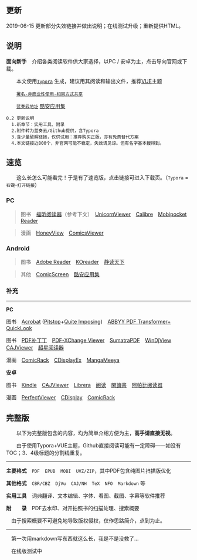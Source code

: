 ## 更新

2019-06-15 更新部分失效链接并做出说明；在线测试升级；重新提供HTML。



## 说明

**面向新手**　介绍各类阅读软件供大家选择，以PC / 安卓为主，点击导向官网或下载。

　　本文使用[`Typora`](https://www.typora.io/)  生成，建议用其阅读和输出文件，推荐[VUE](http://theme.typora.io/theme/Vue/)主题

　　[`署名-非商业性使用-相同方式共享`](http://creativecommons.net.cn/licenses/licenses_exp/)

　　[`蓝奏云地址`](https://www.lanzous.com/b597086)  [酷安应用集](https://www.coolapk.com/album/12176502)

```
0.2 更新说明
  1.新章节：实用工具、附录
  2.附件转为蓝奏云/Github提供，含Typora
  3.含少量破解链接，仅供试用：推荐购买正版，亦有免费替代方案
  4.本文链接近800个，非官网可能不稳定，失效请见谅。但有名字基本搜得到。
```



## 速览

　　这么长怎么可能看完！于是有了速览版，点击链接可进入下载页。（`Typora` =`右键`-`打开链接`）

### PC

> 图书　[福昕阅读器](https://www.foxitsoftware.cn/products/reader/)（参考下文）　[UnicornViewer](https://www.lanzous.com/i3zqntg)　[Calibre](https://calibre-ebook.com/)　[Mobipocket Reader](http://www.skycn.com/soft/appid/28141.html)

> 漫画　[HoneyView](http://www.bandisoft.com/honeyview/)　[ComicsViewer](http://www.cnblogs.com/stronghorse/)

### Android

> 图书　[Adobe Reader](https://www.coolapk.com/apk/com.adobe.reader)　[KOreader](https://github.com/koreader/koreader/wiki/KOReader%E7%BB%B4%E5%9F%BA)　[静读天下](https://www.coolapk.com/apk/com.flyersoft.moonreaderp)　

> 其他　[ComicScreen](https://play.google.com/store/apps/details?id=com.viewer.comicscreen)　[酷安应用集](https://www.coolapk.com/album/12176502)



### 补充

------

**PC**

图书　[Acrobat](https://pan.baidu.com/s/1MhHNS1ixn5ijj1hwWh4PGQ) ([Pitstop](https://www.jb51.net/softs/624889.html)+[Quite Imposing](http://www.cnprint.org/bbs/thread/77/285247/))　[ABBYY PDF Transformer+](https://www.52pojie.cn/thread-831415-1-1.html)　[QuickLook](https://github.com/QL-Win/QuickLook)

图书　[PDF补丁丁](https://pdfpatcher.cnblogs.com/)　[PDF-XChange Viewer](https://www.tracker-software.com/product/pdf-xchange-viewer)　[SumatraPDF](https://www.sumatrapdfreader.org/free-pdf-reader.html)　[WinDjView](https://windjview.sourceforge.io/)　[CAJViewer](http://cajviewer.cnki.net/)　[超星阅读器](http://ssreader.chaoxing.com/)

漫画　[ComicRack](http://comicrack.cyolito.com/)　[CDisplayEx](http://www.cdisplayex.com/)　[MangaMeeya](http://soft.onlinedown.net/soft/1150480.htm)

**安卓**

图书　[Kindle](https://www.amazon.cn/gp/digital/fiona/kcp-landing-page/)　[CAJViewer](http://cajviewer.cnki.net/)　[Librera](https://librera.mobi/)　[阅读](https://www.coolapk.com/apk/com.gedoor.monkeybook)　[閑讀書](https://www.lanzous.com/i3zqnkh)　[阿帕比阅读器](http://www.apabi.cn/download/)

漫画　[PerfectViewer](https://soft.shouji.com.cn/down/21244.html)　[CDisplay](https://play.google.com/store/apps/details?id=com.progdigy.cdisplay.free)　[ComicRack](https://play.google.com/store/apps/details?id=com.cyo.comicrack.viewer.free)





## 完整版

　　以下为完整版包含的内容，均为简单介绍方便为主，**高手请直接无视**。

　　由于使用Typora+VUE主题，Github直接阅读可能有一定障碍——如没有TOC；3、4级标题的分割线重复。

------

**主要格式**　`PDF`　`EPUB`　`MOBI`　`UVZ/ZIP`，其中PDF包含纯图片扫描版优化

**其他格式**　`CBR/CBZ`　`DjVu`　`CAJ/NH`　`TeX`　`NFO`　`Markdown` 等

**实用工具**　词典翻译、文本编辑、字体、看图、截图、字幕等软件推荐

**附　　录**　PDF去水印、对开拍照书的扫描处理、搜索概要

　由于搜索概要不可避免地导致版权侵权，仅作思路简介，点到为止。

------

　第一次用markdown写东西就这么长，我是不是没救了…

　在线版测试中
